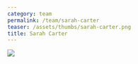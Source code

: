 ```yaml
---
category: team
permalink: /team/sarah-carter
teaser: /assets/thumbs/sarah-carter.png
title: Sarah Carter
---
```


<img src="/assets/img/sarah-carter.jpg" />
